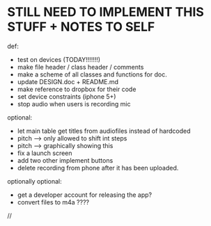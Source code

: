 # STILL NEED TO IMPLEMENT THIS STUFF + NOTES TO SELF

def:
 - test on devices (TODAY!!!!!!!)
 - make file header / class header / comments
 - make a scheme of all classes and functions for doc.
 - update DESIGN.doc + README.md
 - make reference to dropbox for their code
 - set device constraints (iphone 5+)
 - stop audio when users is recording mic


optional:
 - let main table get titles from audiofiles instead of hardcoded
 - pitch —> only allowed to shift int steps
 - pitch —> graphically showing this
 - fix a launch screen
 - add two other implement buttons
 - delete recording from phone after it has been uploaded.

optionally optional:
 - get a developer account for releasing the app?
 - convert files to m4a ????

//